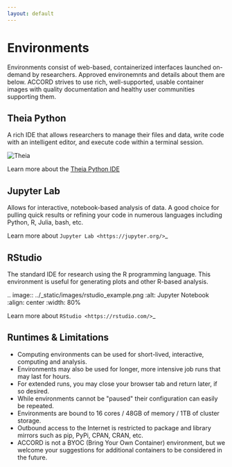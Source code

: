 ```yaml
---
layout: default
---
```


# Environments

Environments consist of web-based, containerized interfaces launched on-demand by researchers. Approved environemnts 
and details about them are below. ACCORD strives to use rich, well-supported, usable container images with quality
documentation  and healthy user communities supporting them.


## Theia Python

A rich IDE that allows researchers to manage their files and data, write code with an intelligent editor, and execute 
code within a terminal session.

![Theia](/assets/img/theia-screenshot.jpg)

Learn more about the [Theia Python IDE](https://theia-ide.org/)

## Jupyter Lab

Allows for interactive, notebook-based analysis of data. A good choice for pulling quick results or refining your code in 
numerous languages including Python, R, Julia, bash, etc.


Learn more about `Jupyter Lab <https://jupyter.org/>`_


## RStudio

The standard IDE for research using the R programming language. This environment is useful for generating plots and 
other R-based analysis.

.. image:: ../_static/images/rstudio_example.png
   :alt: Jupyter Notebook
   :align: center
   :width: 80%

Learn more about `RStudio <https://rstudio.com/>`_


## Runtimes & Limitations


- Computing environments can be used for short-lived, interactive, computing and analysis.
- Environments may also be used for longer, more intensive job runs that may last for hours. 
- For extended runs, you may close your browser tab and return later, if so desired.
- While environments cannot be "paused" their configuration can easily be repeated.
- Environments are bound to 16 cores / 48GB of memory / 1TB of cluster storage.
- Outbound access to the Internet is restricted to package and library mirrors such as pip, PyPi, CPAN, CRAN, etc.
- ACCORD is not a BYOC (Bring Your Own Container) environment, but we welcome your suggestions for additional containers to be considered in the future.
